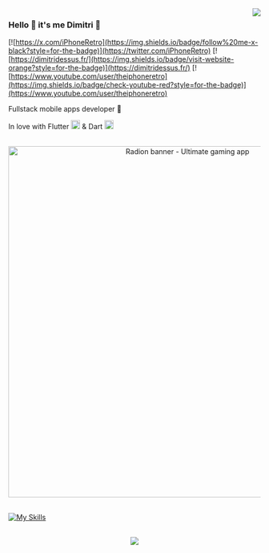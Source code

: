 <img align='right' src="https://github-readme-stats.vercel.app/api?username=istornz&show_icons=true&theme=dracula">

### Hello 👋 it's me Dimitri 🐧

[![https://x.com/iPhoneRetro](https://img.shields.io/badge/follow%20me-x-black?style=for-the-badge)](https://twitter.com/iPhoneRetro)
[![https://dimitridessus.fr/](https://img.shields.io/badge/visit-website-orange?style=for-the-badge)](https://dimitridessus.fr/)
[![https://www.youtube.com/user/theiphoneretro](https://img.shields.io/badge/check-youtube-red?style=for-the-badge)](https://www.youtube.com/user/theiphoneretro)

Fullstack mobile apps developer 📱

In love with Flutter <img src="https://cdn.worldvectorlogo.com/logos/flutter-logo.svg" height="18" /> & Dart <img src="https://cdn.worldvectorlogo.com/logos/dart.svg" height="18" />

<br />

<div align="center">
  <a href="https://radion-app.com" target="_blank" alt="Radion - Ultimate gaming app">
    <img src="https://raw.githubusercontent.com/istornz/live_activities/main/images/radion.png" width="700px" alt="Radion banner - Ultimate gaming app" />
  </a>
</div>
<br />

[![My Skills](https://skillicons.dev/icons?i=nodejs,angular,appwrite,bootstrap,sass,dart,docker,firebase,flutter,git,html,js,raspberrypi,ts,vscode&theme=dark)](https://dimitridessus.fr/)

<br />

<center>
  <img align='center' src="https://github-profile-trophy.vercel.app/?username=istornz&theme=dracula&margin-w=15&margin-h=15&column=7">
</center>
